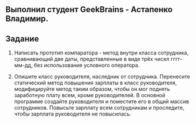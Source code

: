 <h2>Выполнил студент GeekBrains - Астапенко Владимир.</h2>
<h2>Задание</h2>

1. Написать прототип компаратора - метод внутри класса сотрудника, сравнивающий две даты,
представленные в виде трёх чисел гггг-мм-дд, без использования условного оператора.

2. Опишите класс руководителя, наследник от сотрудника.
 Перенесите статический метод повышения зарплаты в класс руководителя, модифицируйте метод таким образом,
 чтобы он мог поднять заработную плату всем, кроме руководителей. В основной программе создайте руководителя
 и поместите его в общий массив сотрудников. Повысьте зарплату всем сотрудникам и проследите,
 чтобы зарплата руководителя не повысилась.
